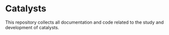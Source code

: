 # Catalysts
This repository collects all documentation and code related to the study and development of catalysts.
